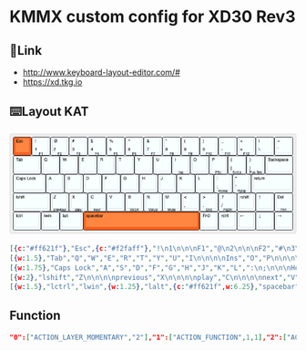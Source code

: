 # KMMX custom config for XD30 Rev3
## 🔗Link
* http://www.keyboard-layout-editor.com/#
* https://xd.tkg.io

## ⌨️Layout KAT
![KAT Lyout](/img/KAT_Layout.png)
```json
[{c:"#ff621f"},"Esc",{c:"#f2faff"},"!\n1\n\n\nF1","@\n2\n\n\nF2","#\n3\n\n\nF3","$\n4\n\n\nF4","%\n5\n\n\nF5","^\n6\n\n\nF6","&\n7\n\n\nF7","*\n8\n\n\nF8","(\n9\n\n\nF9",")\n0\n\n\nF10","_\n-\n\n\nF11","+\n=\n\n\nF12","|\n\\","~\n`"],
[{w:1.5},"Tab","Q","W","E","R","T","Y","U","I\n\n\n\nIns","O","P\n\n\n\nPSc","{\n[\n\n\nScrLk",{a:0},"}\n]\n\n\nPus\nBrk",{a:4,w:1.5},"Backspace"],
[{w:1.75},"Caps Lock","A","S","D","F","G","H","J","K","L",":\n;\n\n\nHome","\"\n'\n\n\nPgUp",{w:2.25},"return"],
[{w:2},"lshift","Z\n\n\n\nprevious","X\n\n\n\nplay","C\n\n\n\nnext","V","B\n\n\n\nVolDn","N\n\n\n\nVolUp","M\n\n\n\nMute","<\n,",">\n.\n\n\nEnd","?\n/\n\n\nPgDn","rshift","↑","Del\n\n\n\nFn1"],
[{w:1.5},"lctrl","lwin",{w:1.25},"lalt",{c:"#ff621f",w:6.25},"spacebar",{c:"#f2faff"},"Fn0","rctrl","←","↓","→"]
```

## Function
```json
"0":["ACTION_LAYER_MOMENTARY","2"],"1":["ACTION_FUNCTION",1,1],"2":["ACTION_FUNCTION",1,5],"3":["ACTION_FUNCTION",1,4],"4":["ACTION_FUNCTION",1,2],"5":["ACTION_FUNCTION",1,0],"6":["ACTION_LAYER_TAP_KEY","2","KC_BSPACE"],"7":["ACTION_LAYER_TOGGLE",1],"8":["ACTION_NO"]
```
